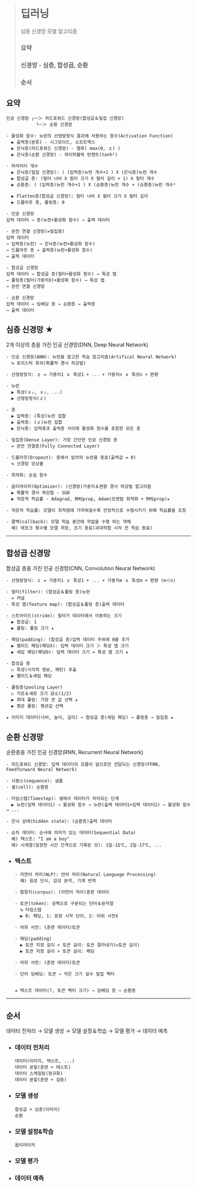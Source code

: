 ># 딥러닝
>심층 신경망 모델 알고리즘
>### 요약
>### 신경망 - 심층, 합성곱, 순환
>### 순서

## 요약
```
인공 신경망 ┌ㅡ＞ 피드포워드 신경망(합성곱＆밀집 신경망)
        　　└ㅡ＞ 순환 신경망

- 활성화 함수: 뉴런의 선형방정식 결과에 사용하는 함수(Activation Function)
  ▶ 출력층(분류) - 시그모이드, 소프트맥스
  ▶ 은닉층(피드포워드 신경망) - 렐루( max(0, ｚ) )
  ▶ 은닉층(순환 신경망) - 하이퍼볼릭 탄젠트(tanh²)

- 파라미터 개수
  ▶ 은닉층(밀집 신경망): ( (입력층)뉴런 개수+1 ) X (은닉층)뉴런 개수
  ▶ 합성곱 층: (필터 너비 X 필터 크기 X 필터 깊이 + 1) X 필터 개수
  ▶ 순환층: ( (입력층)뉴런 개수+1 ) X (순환층)뉴런 개수 + (순환층)뉴런 개수²

  ▶ Flatten층(합성곱 신경망): 필터 너비 X 필터 크기 X 필터 깊이
  ▶ 드롭아웃 층, 풀링층: 0 

- 인공 신경망
입력 데이터 → 층(뉴런+활성화 함수) → 출력 데이터

- 완전 연결 신경망(=밀집층)
입력 데이터
→ 입력층(뉴런) → 은닉층(뉴런+활성화 함수) 
→ 드롭아웃 층 → 출력층(뉴런+활성화 함수)
→ 출력 데이터 

- 합성곱 신경망
입력 데이터 → 합성곱 층(필터+활성화 함수) → 특성 맵
→ 풀링층(필터(가중치X)+활성화 함수) → 특성 맵
→ 완전 연결 신경망

- 순환 신경망
입력 데이터 → 임베딩 층 → 순환층 → 출력층
→ 출력 데이터
```

## 심층 신경망 ★
2개 이상의 층을 가진 인공 신경망(DNN, Deep Neural Network)

```angular2html
- 인공 신경망(ANN): 뉴런을 참고한 학습 알고리즘(Artifical Neural Network)
  ≒ 로지스틱 회귀(확률적 경사 하강법)

- 선형방정식: ｚ = 가중치1 ｘ 특성1 + ... + 가중치n ｘ 특성n + 편향

- 뉴런
  ▶ 특성(ｘ₁, ｘ₂, ...) 
  ▶ 선형방정식(ｚ)

- 층
  ▶ 입력층: (특성)뉴런 집합
  ▶ 출력층: (ｚ)뉴런 집합
  ▶ 은닉층: 입력층과 출력층 사이에 활성화 함수를 포함한 모든 층

- 밀집층(Dense Layer): 가장 간단한 인공 신경망 층
  = 완전 연결층(Fully Connected Layer)

- 드롭아웃(Dropout): 층에서 임의의 뉴런을 종료(출력값 = 0)
  ≒ 신경망 앙상블

- 최적화: 손실 함수

- 옵티마이저(Optimizer): (신경망)가중치＆편향 경사 하강법 알고리즘
  ▶ 확률적 경사 하강법 - SGD
  ▶ 적응적 학습률 - Adagrad, RMSprop, Adam(모멘텀 최적화 + RMSprop)★

- 적응적 학습률: 모델이 최적점에 가까워질수록 안정적으로 수렴시키기 위해 학습률을 조정

- 콜백(callback): 모델 학습 중간에 작업을 수행 하는 객체
  예) 에포크 횟수별 모델 저장, 조기 종료(과대적합 시작 전 학습 종료)
```
---
## 합성곱 신경망
합성곱 층을 가진 인공 신경망(CNN, Convolution Neural Network)
```angular2html
- 선형방정식: ｚ = 가중치1 ｘ 특성1 + ... + 가중치m ｘ 특성m + 편향 (m＜n)

- 필터(filter): (합성곱＆풀링 층)뉴런
  = 커널
- 특성 맵(feature map): (합성곱＆풀링 층)출력 데이터

- 스트라이드(stride): 필터가 데이터에서 이동하는 크기
  ▶ 합성곱: 1 
  ▶ 풀링: 풀링 크기 ★

- 패딩(padding): (합성곱 층)입력 데이터 주위에 0을 추가
  ▶ 밸리드 패딩(패딩X): 입력 데이터 크기 ＞ 특성 맵 크기
  ▶ 세임 패딩(패딩O): 입력 데이터 크기 = 특성 맵 크기 ★

- 합성곱 층
  ▷ 특성(시각적 정보, 패턴) 추출
  ▶ 밸리드＆세임 패딩

- 풀링층(pooling Layer)
  ▷ 가로＆세로 크기 감소(1/2)
  ▶ 최대 풀링: 가장 큰 값 선택 ★
  ▶ 평균 풀링: 평균값 선택

★ 이미지 데이터(너비, 높이, 깊이) → 합성곱 층(세임 패딩) → 풀링층 → 밀집층 ★
```

## 순환 신경망
순환층을 가진 인공 신경망(RNN, Recurrent Neural Network)
```
- 피드포워드 신경망: 입력 데이터의 흐름이 앞으로만 전달되는 신경망(FFNN, Feedforward Neural Network)
  
- 시퀀스(sequence): 샘플
- 셀(cell): 순환층

- 타임스텝(Timestep): 셀에서 데이터가 처리되는 단계
  ▶ 뉴런(입력 데이터1) → 활성화 함수 → 뉴런(출력 데이터1+입력 데이터2) → 활성화 함수 → ...
  
- 은닉 상태(hidden state): (순환층)출력 데이터

- 순차 데이터: 순서에 의미가 있는 데이터(Sequential Data)
  예) 텍스트: "I am a boy"
  예) 시계열(일정한 시간 간격으로 기록된 것): 1일-15℃, 2일-17℃, ...
```
+ ### 텍스트
    ```angular2html
    - 자연어 처리(NLP): 언어 처리(Natural Language Processing)  
      예) 음성 인식, 감성 분석, 기계 번역
    
    - 말뭉치(corpus): (자연어 처리)훈련 데이터
    
    - 토큰(token): 공백으로 구분되는 단어＆문자열
      ≒ 타임스텝
      ▶ 0: 패딩, 1: 문장 시작 단어, 2: 어휘 사전X
  
    - 어휘 사전: (훈련 데이터)토큰
  
    - 패딩(padding)
      ▶ 토큰 지정 길이 < 토큰 길이: 토큰 잘라내기(=토큰 길이)
      ▶ 토큰 지정 길이 > 토큰 길이: 패딩
  
    - 어휘 사전: (훈련 데이터)토큰
    
    - 단어 임베딩: 토큰 → 작은 크기 실수 밀집 벡터
  
  
    ★ 텍스트 데이터(?, 토큰 벡터 크기) → 임베딩 층 → 순환층
    ```

---
## 순서
데이터 전처리 → 모델 생성 → 모델 설정＆학습 → 모델 평가 → 데이터 예측

+ ### 데이터 전처리
    ```
    데이터(이미지, 텍스트, ...)
    데이터 분할(훈련 + 테스트)
    데이터 스케일링(정규화)
    데이터 분할(훈련 + 검증)
    ```

+ ### 모델 생성
    ```
    합성곱 + 심층(이미지)
    순환
    ```
  
+ ### 모델 설정&학습
    ```angular2html
    옵티마이저
    ```
+ ### 모델 평가
 
+ ### 데이터 예측
